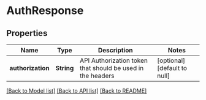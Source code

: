 # AuthResponse

## Properties
Name | Type | Description | Notes
------------ | ------------- | ------------- | -------------
**authorization** | **String** | API Authorization token that should be used in the headers | [optional] [default to null]

[[Back to Model list]](../README.md#documentation-for-models) [[Back to API list]](../README.md#documentation-for-api-endpoints) [[Back to README]](../README.md)


